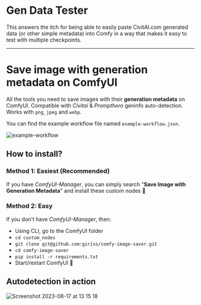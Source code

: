 # Gen Data Tester

This answers the itch for being able to easily paste CivitAI.com generated data (or other simple metadata) into Comfy in a way that makes it easy to test with multiple checkpoints.



--------------------------


# Save image with generation metadata on ComfyUI

All the tools you need to save images with their **generation metadata** on ComfyUI. Compatible with *Civitai* & *Prompthero* geninfo auto-detection. Works with `png`, `jpeg` and `webp`.

You can find the example workflow file named `example-workflow.json`.

![example-workflow](https://github.com/giriss/comfy-image-saver/assets/2811408/e231237b-f91a-4679-b3ae-2618080c8e39)

## How to install?

### Method 1: Easiest (Recommended)
If you have *ComfyUI-Manager*, you can simply search "**Save Image with Generation Metadata**" and install these custom nodes 🎉


### Method 2: Easy
If you don't have *ComfyUI-Manager*, then:
- Using CLI, go to the ComfyUI folder
- `cd custom_nodes`
- `git clone git@github.com:giriss/comfy-image-saver.git`
- `cd comfy-image-saver`
- `pip install -r requirements.txt`
- Start/restart ComfyUI 🎉

## Autodetection in action

![Screenshot 2023-08-17 at 13 15 18](https://github.com/giriss/comfy-image-saver/assets/2811408/785f2475-8f9a-45c9-9d38-855161a98495)

